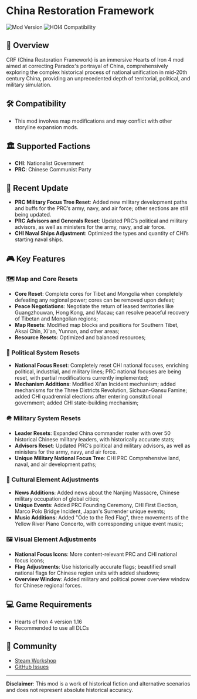 # China Restoration Framework
![Mod Version](https://img.shields.io/badge/Version-2025.3.23-blue)
![HOI4 Compatibility](https://img.shields.io/badge/HOI4-1.16-green)

## 🌟 Overview
CRF (China Restoration Framework) is an immersive Hearts of Iron 4 mod aimed at correcting Paradox's portrayal of China, comprehensively exploring the complex historical process of national unification in mid-20th century China, providing an unprecedented depth of territorial, political, and military simulation.

## 🛠️ Compatibility
- This mod involves map modifications and may conflict with other storyline expansion mods.

## 🏛️ Supported Factions
- **CHI**: Nationalist Government
- **PRC**: Chinese Communist Party

## 🔄 **Recent Update**
- **PRC Military Focus Tree Reset**: Added new military development paths and buffs for the PRC’s army, navy, and air force; other sections are still being updated.
- **PRC Advisors and Generals Reset**: Updated PRC’s political and military advisors, as well as ministers for the army, navy, and air force.
- **CHI Naval Ships Adjustment**: Optimized the types and quantity of CHI’s starting naval ships.

## 🎮 Key Features
### 🗺️ Map and Core Resets
- **Core Reset**: Complete cores for Tibet and Mongolia when completely defeating any regional power; cores can be removed upon defeat;
- **Peace Negotiations**: Negotiate the return of leased territories like Guangzhouwan, Hong Kong, and Macau; can resolve peaceful recovery of Tibetan and Mongolian regions;
- **Map Resets**: Modified map blocks and positions for Southern Tibet, Aksai Chin, Xi'an, Yunnan, and other areas;
- **Resource Resets**: Optimized and balanced resources;

### 🚩 Political System Resets
- **National Focus Reset**: Completely reset CHI national focuses, enriching political, industrial, and military lines; PRC national focuses are being reset, with partial modifications currently implemented;
- **Mechanism Additions**: Modified Xi'an Incident mechanism; added mechanisms for the Three Districts Revolution, Sichuan-Gansu Famine; added CHI quadrennial elections after entering constitutional government; added CHI state-building mechanism;

### 🪖 Military System Resets
- **Leader Resets**: Expanded China commander roster with over 50 historical Chinese military leaders, with historically accurate stats;
- **Advisors Reset**: Updated PRC’s political and military advisors, as well as ministers for the army, navy, and air force.
- **Unique Military National Focus Tree**: CHI PRC Comprehensive land, naval, and air development paths;

### 📰 Cultural Element Adjustments
- **News Additions**: Added news about the Nanjing Massacre, Chinese military occupation of global cities;
- **Unique Events**: Added PRC Founding Ceremony, CHI First Election, Marco Polo Bridge Incident, Japan's Surrender unique events;
- **Music Additions**: Added "Ode to the Red Flag", three movements of the Yellow River Piano Concerto, with corresponding unique event music;

### 🖼️ Visual Element Adjustments
- **National Focus Icons**: More content-relevant PRC and CHI national focus icons;
- **Flag Adjustments**: Use historically accurate flags; beautified small national flags for Chinese region units with added shadows;
- **Overview Window**: Added military and political power overview window for Chinese regional forces.

## 💻 Game Requirements
- Hearts of Iron 4 version 1.16
- Recommended to use all DLCs

## 💬 Community
- [Steam Workshop](https://steamcommunity.com/sharedfiles/filedetails/?id=2038163547)
- [GitHub Issues](https://github.com/Extremeer/crf-mod-hoi4/issues)

---

**Disclaimer**: This mod is a work of historical fiction and alternative scenarios and does not represent absolute historical accuracy.
